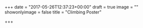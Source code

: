 +++
date = "2017-05-26T12:37:23+00:00"
draft = true
image = ""
showonlyimage = false
title = "Climbing Poster"

+++
